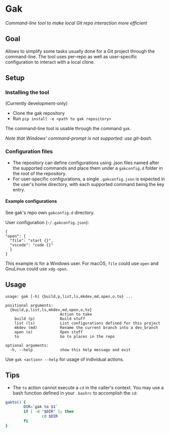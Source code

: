 # Gak
*Command-line tool to make local Git repo interaction more efficient*

## Goal
Allows to simplify some tasks usually done for a Git project through the command-line.
The tool uses per-repo as well as user-specific configuration to interact with a local clone.

## Setup
### Installing the tool
(Currently development-only)

* Clone the gak repository
* Run `pip install -e <path to gak repository>`

The command-line tool is usable through the command `gak`.

*Note that Windows' command-prompt is not supported: use git-bash.*

### Configuration files
* The repository can define configurations using .json files named after the supported commands and place them under a `gakconfig.d` folder in the root of the repository.
* For user-specific configurations, a single `.gakconfig.json` is expected in the user's home directory, with each supported command being the key entry. 

#### Example configurations
See gak's repo own `gakconfig.d` directory.

User configuration (`~/.gakconfig.json`):
```
{
"open": {
  "file": "start {}",
  "vscode": "code {}"
  }
}
```
This example is for a Windows user. For macOS, `file` could use `open` and GnuLinux could use `xdg-open`.

## Usage
```
usage: gak [-h] {build,p,list,ls,mkdev,md,open,o,to} ...

positional arguments:
  {build,p,list,ls,mkdev,md,open,o,to}
                        Action to take
    build (p)           Build stuff
    list (ls)           List configurations defined for this project
    mkdev (md)          Rename the current branch into a dev_branch
    open (o)            Open stuff
    to                  Go to places in the repo

optional arguments:
  -h, --help            show this help message and exit
```

Use `gak <action> --help` for usage of individual actions.

## Tips
* The `to` action cannot execute a `cd` in the caller's context. You may use a bash function defined in your `.bashrc` to accomplish the `cd`:
```bash
gakto() {
        DIR=`gak to $1`
        if [ -d "$DIR" ]; then
                cd $DIR
        fi
}
```
